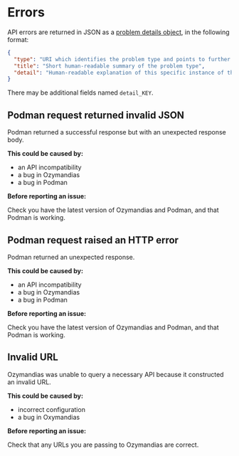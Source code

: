 # Errors

API errors are returned in JSON as a [problem details object][], in
the following format:

```json
{
  "type": "URI which identifies the problem type and points to further information",
  "title": "Short human-readable summary of the problem type",
  "detail": "Human-readable explanation of this specific instance of the problem."
}
```

There may be additional fields named `detail_KEY`.

[problem details object]: https://tools.ietf.org/html/rfc7807

## Podman request returned invalid JSON

Podman returned a successful response but with an unexpected response
body.

**This could be caused by:**

- an API incompatibility
- a bug in Ozymandias
- a bug in Podman

**Before reporting an issue:**

Check you have the latest version of Ozymandias and Podman, and that
Podman is working.

## Podman request raised an HTTP error

Podman returned an unexpected response.

**This could be caused by:**

- an API incompatibility
- a bug in Ozymandias
- a bug in Podman

**Before reporting an issue:**

Check you have the latest version of Ozymandias and Podman, and that
Podman is working.

## Invalid URL

Ozymandias was unable to query a necessary API because it constructed
an invalid URL.

**This could be caused by:**

- incorrect configuration
- a bug in Oxymandias

**Before reporting an issue:**

Check that any URLs you are passing to Ozymandias are correct.
